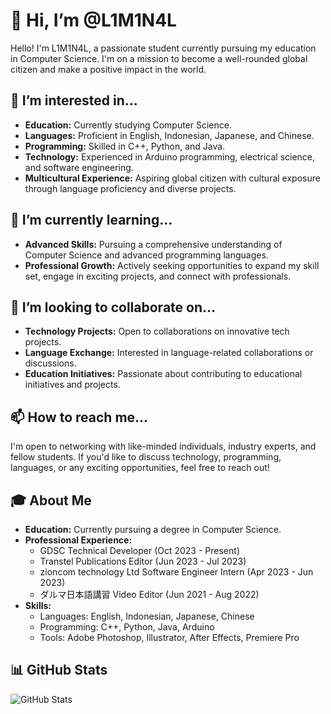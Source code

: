 # 👋 Hi, I’m @L1M1N4L

Hello! I'm L1M1N4L, a passionate student currently pursuing my education in Computer Science. I'm on a mission to become a well-rounded global citizen and make a positive impact in the world.

## 👀 I’m interested in...

- **Education:** Currently studying Computer Science.
- **Languages:** Proficient in English, Indonesian, Japanese, and Chinese.
- **Programming:** Skilled in C++, Python, and Java.
- **Technology:** Experienced in Arduino programming, electrical science, and software engineering.
- **Multicultural Experience:** Aspiring global citizen with cultural exposure through language proficiency and diverse projects.

## 🌱 I’m currently learning...

- **Advanced Skills:** Pursuing a comprehensive understanding of Computer Science and advanced programming languages.
- **Professional Growth:** Actively seeking opportunities to expand my skill set, engage in exciting projects, and connect with professionals.

## 💞 I’m looking to collaborate on...

- **Technology Projects:** Open to collaborations on innovative tech projects.
- **Language Exchange:** Interested in language-related collaborations or discussions.
- **Education Initiatives:** Passionate about contributing to educational initiatives and projects.

## 📫 How to reach me...

I'm open to networking with like-minded individuals, industry experts, and fellow students. If you'd like to discuss technology, programming, languages, or any exciting opportunities, feel free to reach out!

## 🎓 About Me

- **Education:** Currently pursuing a degree in Computer Science.
- **Professional Experience:**
  - GDSC Technical Developer (Oct 2023 - Present)
  - Transtel Publications Editor (Jun 2023 - Jul 2023)
  - zioncom technology Ltd Software Engineer Intern (Apr 2023 - Jun 2023)
  - ダルマ日本語講習 Video Editor (Jun 2021 - Aug 2022)
- **Skills:**
  - Languages: English, Indonesian, Japanese, Chinese
  - Programming: C++, Python, Java, Arduino
  - Tools: Adobe Photoshop, Illustrator, After Effects, Premiere Pro

## 📊 GitHub Stats

![GitHub Stats](https://github-readme-stats.vercel.app/api?usernameL1M1N4L=&theme=radical)
